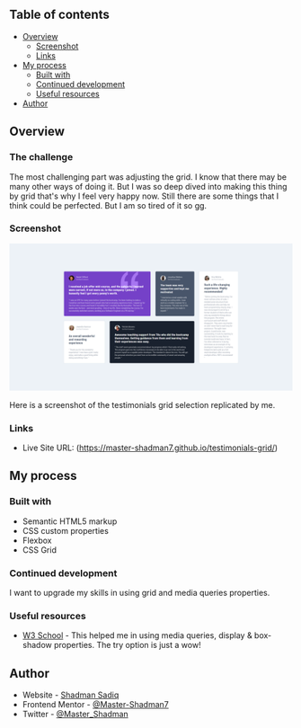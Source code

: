 ## Table of contents

- [Overview](#overview)
  - [Screenshot](#screenshot)
  - [Links](#links)
- [My process](#my-process)
  - [Built with](#built-with)
  - [Continued development](#continued-development)
  - [Useful resources](#useful-resources)
- [Author](#author)

## Overview

### The challenge

The most challenging part was adjusting the grid. I know that there may be many other ways of doing it. But I was so deep dived into making this thing by grid that's why I feel very happy now. Still there are some things that I think could be perfected. But I am so tired of it so gg.

### Screenshot

![](testimonials-grid.png)

Here is a screenshot of the testimonials grid selection replicated by me.

### Links

- Live Site URL: (https://master-shadman7.github.io/testimonials-grid/)

## My process

### Built with

- Semantic HTML5 markup
- CSS custom properties
- Flexbox
- CSS Grid

### Continued development

I want to upgrade my skills in using grid and media queries properties.

### Useful resources

- [W3 School](https://www.w3schools.com/) - This helped me in using media queries, display & box-shadow properties. The try option is just a wow!

## Author

- Website - [Shadman Sadiq](https://www.your-site.com)
- Frontend Mentor - [@Master-Shadman7](https://www.frontendmentor.io/profile/Master-Shadman7)
- Twitter - [@Master_Shadman](https://twitter.com/Master_Shadman)
